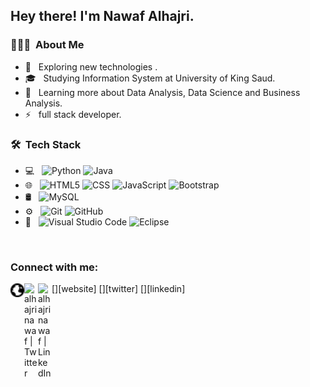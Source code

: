 <h2> Hey there! I'm Nawaf Alhajri.</h2>

<h3> 👨🏻‍💻 &nbsp;About Me </h3>

- 🤔 &nbsp; Exploring new technologies .
- 🎓 &nbsp; Studying Information System  at University of King Saud.
- 🌱 &nbsp; Learning more about Data Analysis, Data Science and Business Analysis.
- ⚡ &nbsp; full stack developer.

<h3> 🛠 &nbsp;Tech Stack</h3>

- 💻 &nbsp;
  ![Python](https://img.shields.io/badge/-Python-333333?style=flat&logo=python)
  ![Java](https://img.shields.io/badge/-Java-333333?style=flat&logo=Java&logoColor=007396)
- 🌐 &nbsp;
  ![HTML5](https://img.shields.io/badge/-HTML5-333333?style=flat&logo=HTML5)
  ![CSS](https://img.shields.io/badge/-CSS-333333?style=flat&logo=CSS3&logoColor=1572B6)
  ![JavaScript](https://img.shields.io/badge/-JavaScript-333333?style=flat&logo=javascript)
  ![Bootstrap](https://img.shields.io/badge/-Bootstrap-333333?style=flat&logo=bootstrap&logoColor=563D7C)
- 🛢 &nbsp;
  ![MySQL](https://img.shields.io/badge/-MySQL-333333?style=flat&logo=mysql)
- ⚙️ &nbsp;
  ![Git](https://img.shields.io/badge/-Git-333333?style=flat&logo=git)
  ![GitHub](https://img.shields.io/badge/-GitHub-333333?style=flat&logo=github)
- 🔧 &nbsp;
  ![Visual Studio Code](https://img.shields.io/badge/-Visual%20Studio%20Code-333333?style=flat&logo=visual-studio-code&logoColor=007ACC)
  ![Eclipse](https://img.shields.io/badge/-Eclipse-333333?style=flat&logo=eclipse-ide&logoColor=2C2255)

<br/>

<h3> Connect with me: </h3>
[<img align="left" alt="alhajrinawaf.com" width="22px" src="https://raw.githubusercontent.com/iconic/open-iconic/master/svg/globe.svg" />][website]
[<img align="left" alt="alhajrinawaf | Twitter" width="22px" src="https://cdn.jsdelivr.net/npm/simple-icons@v3/icons/twitter.svg" />][twitter]
[<img align="left" alt="alhajrinawaf | LinkedIn" width="22px" src="https://cdn.jsdelivr.net/npm/simple-icons@v3/icons/linkedin.svg" />][linkedin]



[website]: https://alhajrinawaf.com
[twitter]: https://twitter.com/HajriNawaf1
[linkedin]: https://linkedin.com/in/nawaf-alhajri-is
